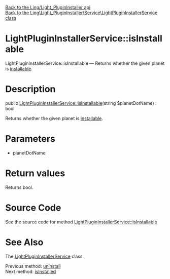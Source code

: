[Back to the Ling/Light_PluginInstaller api](https://github.com/lingtalfi/Light_PluginInstaller/blob/master/doc/api/Ling/Light_PluginInstaller.md)<br>
[Back to the Ling\Light_PluginInstaller\Service\LightPluginInstallerService class](https://github.com/lingtalfi/Light_PluginInstaller/blob/master/doc/api/Ling/Light_PluginInstaller/Service/LightPluginInstallerService.md)


LightPluginInstallerService::isInstallable
================



LightPluginInstallerService::isInstallable — Returns whether the given planet is [installable](https://github.com/lingtalfi/TheBar/blob/master/discussions/import-install.md#summary).




Description
================


public [LightPluginInstallerService::isInstallable](https://github.com/lingtalfi/Light_PluginInstaller/blob/master/doc/api/Ling/Light_PluginInstaller/Service/LightPluginInstallerService/isInstallable.md)(string $planetDotName) : bool




Returns whether the given planet is [installable](https://github.com/lingtalfi/TheBar/blob/master/discussions/import-install.md#summary).




Parameters
================


- planetDotName

    


Return values
================

Returns bool.








Source Code
===========
See the source code for method [LightPluginInstallerService::isInstallable](https://github.com/lingtalfi/Light_PluginInstaller/blob/master/Service/LightPluginInstallerService.php#L314-L317)


See Also
================

The [LightPluginInstallerService](https://github.com/lingtalfi/Light_PluginInstaller/blob/master/doc/api/Ling/Light_PluginInstaller/Service/LightPluginInstallerService.md) class.

Previous method: [uninstall](https://github.com/lingtalfi/Light_PluginInstaller/blob/master/doc/api/Ling/Light_PluginInstaller/Service/LightPluginInstallerService/uninstall.md)<br>Next method: [isInstalled](https://github.com/lingtalfi/Light_PluginInstaller/blob/master/doc/api/Ling/Light_PluginInstaller/Service/LightPluginInstallerService/isInstalled.md)<br>

